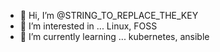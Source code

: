 - 👋 Hi, I’m @STRING_TO_REPLACE_THE_KEY
- 👀 I’m interested in ... Linux, FOSS
- 🌱 I’m currently learning ... kubernetes, ansible

<!---
- 💞️ I’m looking to collaborate on ... 
- 📫 How to reach me ... 

STRING_TO_REPLACE_THE_KEYSTRING_TO_REPLACE_THE_KEY is a ✨ special ✨ repository because its `README.md` (this file) appears on your GitHub profile.
You can click the Preview link to take a look at your changes.
--->

